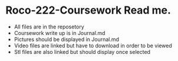 # Roco-222-Coursework Read me. 

- All files are in the reposetory
- Coursework write up is in Journal.md 
- Pictures should be displayed in Journal.md
- Video files are linked but have to download in order to be viewed
- Stl files are also linked but should display once selected


